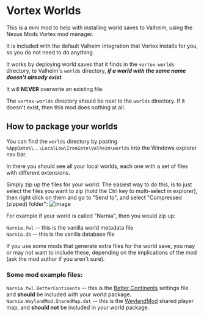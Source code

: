 # Vortex Worlds

This is a mini mod to help with installing world saves to Valheim, using the Nexus Mods Vortex mod manager.  

It is included with the default Valheim integration that Vortex installs for you, so you do not need to do anything.    

It works by deploying world saves that it finds in the `vortex-worlds` directory, to Valheim's `worlds` directory, ***if a world with the same name doesn't already exist***.   

It will **NEVER** overwrite an existing file.  

The `vortex-worlds` directory should be next to the `worlds` directory. If it doesn't exist, then this mod does nothing at all.

## How to package your worlds

You can find the `worlds` directory by pasting `%AppData%\..\LocalLow\IronGate\Valheim\worlds` into the Windows explorer nav bar.

In there you should see all your local worlds, each one with a set of files with different extensions.  

Simply zip up the files for your world. The easiest way to do this, is to just select the files you want to zip (hold the Ctrl key to multi-select in explorer), then right click on them and go to "Send to", and select "Compressed (zipped) folder":
![image](https://user-images.githubusercontent.com/1453936/114048960-eb8d2b80-9882-11eb-9462-896c9e628416.png)


For example if your world is called "Narnia", then you would zip up:

`Narnia.fwl` -- this is the vanilla world metadata file  
`Narnia.db` -- this is the vanilla database file

If you use some mods that generate extra files for the world save, you may or may not want to include these, depending on the implications of the mod (ask the mod author if you aren't sure).

### Some mod example files:  
`Narnia.fwl.BetterContinents` -- this is the [Better Continents](https://github.com/billw2012/BetterContinents) settings file and **should** be included with your world package.  
`Narnia.WeylandMod.SharedMap.dat` -- this is the [WeylandMod](https://github.com/WeylandMod/WeylandMod) shared player map, and **should not** be included in your world package.
